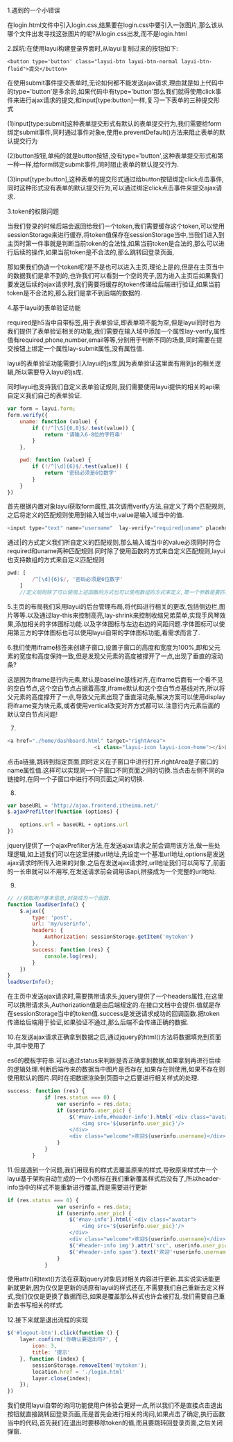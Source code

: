 1.遇到的一个小错误

在login.html文件中引入login.css,结果要在login.css中要引入一张图片,那么该从哪个文件出发寻找这张图片的呢?从login.css出发,而不是login.html



2.踩坑:在使用layui构建登录界面时,从layui复制过来的按钮如下:

```
<button type='button' class="layui-btn layui-btn-normal layui-btn-fluid">提交</button>
```

在使用submit事件提交表单时,无论如何都不能发送ajax请求,理由就是如上代码中的type='button'是多余的,如果代码中有type='button'那么我们就得使用click事件来进行ajax请求的提交,和input[type:button]一样,复习一下表单的三种提交形式

(1)input[type:submit]这种表单提交形式有默认的表单提交行为,我们需要给form绑定submit事件,同时通过事件对象e,使用e.preventDefault()方法来阻止表单的默认提交行为

(2)button按钮,单纯的就是button按钮,没有type='button',这种表单提交形式和第一种一样,给form绑定submit事件,同时阻止表单的默认提交行为.

(3)input[type:button],这种表单的提交形式通过给button按钮绑定click点击事件,同时这种形式没有表单的默认提交行为,可以通过绑定click点击事件来提交ajax请求.





3.token的权限问题

当我们登录的时候后端会返回给我们一个token,我们需要缓存这个token,可以使用sessionStorage来进行缓存,将token值保存在sessionStorage当中,当我们进入到主页时第一件事就是判断当前token的合法性,如果当前token是合法的,那么可以进行后续的操作,如果当前token是不合法的,那么跳转回登录页面,

那如果我们伪造一个token呢?是不是也可以进入主页,理论上是的,但是在主页当中的数据我们是拿不到的,也许我们可以看到一个空的壳子,因为进入主页后如果我们要发送后续的ajax请求时,我们需要将缓存的token传递给后端进行验证,如果当前token是不合法的,那么我们是拿不到后端的数据的.





4.基于layui的表单验证功能

required是h5当中自带标签,用于表单验证,即表单项不能为空,但是layui同时也为我们提供了表单验证相关的功能,我们需要在输入域中添加一个属性lay-verify,属性值有required,phone,number,email等等,分别用于判断不同的场景,同时需要在提交按钮上绑定一个属性lay-submit属性,没有属性值.

layui的表单验证功能需要引入layui的js库,因为表单验证这里面有用到js的相关逻辑,所以需要导入layui的js库.

同时layui也支持我们自定义表单验证规则,我们需要使用layui提供的相关的api来自定义我们自己的表单验证.

```js
var form = layui.form;
form.verify({
    uname: function (value) {
        if (!/^[\S]{6,8}$/.test(value)) {
            return '请输入6-8位的字符串'
        }
    },

    pwd: function (value) {
        if (!/^[\d]{6}$/.test(value)) {
            return '密码必须是6位数字'
        }
    }
})
```

首先根据内置对象layui获取form属性,其次调用verify方法,自定义了两个匹配规则,之后将定义的匹配规则使用到输入域当中,value是输入域当中的值.

```js
<input type="text" name="username"  lay-verify="required|uname" placeholder="请输入用户名" autocomplete="off" class="layui-input"/>
```

通过|的方式定义我们所自定义的匹配规则,那么输入域当中的value必须同时符合required和uname两种匹配规则.同时除了使用函数的方式来自定义匹配规则,layui也支持数组的方式来自定义匹配规则

```js
pwd: [
        /^[\d]{6}$/, '密码必须是6位数字'
    ]
    //定义规则除了可以使用上述函数的方式也可以使用数组的方式来定义,第一个参数是要匹配的正则规则,第二个参数是如果不匹配那么需要提示的文字.这种方式更简单一点.但是如果想写复杂的规则还是需要使用函数.在函数当中可以使用多个if来定义匹配规则.
```







5.主页的布局我们采用layui的后台管理布局,将代码进行相关的更改,包括侧边栏,图片等等.以及通过lay-this来控制高亮,lay-shrink来控制收缩兄弟菜单,实现手风琴效果,添加相关的字体图标功能.以及字体图标与左边右边的间距问题.字体图标可以使用第三方的字体图标也可以使用layui自带的字体图标功能,看需求而言了.





6.我们使用iframe标签来创建子窗口,设置子窗口的高度和宽度为100%,即和父元素的宽度和高度保持一致,但是发现父元素的高度被撑开了一点,出现了垂直的滚动条?

这是因为iframe是行内元素,默认是baseline基线对齐,在iframe后面有一个看不见的空白节点,这个空白节点占据着高度,iframe默认和这个空白节点基线对齐,所以将父元素的高度撑开了一点,导致父元素出现了垂直滚动条,解决方案可以使用display将iframe变为块元素,或者使用vertical改变对齐方式都可以.注意行内元素后面的默认空白节点问题!





7.

```js
<a href="./home/dashboard.html" target="rightArea">
                            <i class="layui-icon layui-icon-home"></i>首页</a>
```

点击a链接,跳转到指定页面,同时定义在子窗口中进行打开.rightArea是子窗口的name属性值.这样可以实现同一个子窗口不同页面之间的切换.当点击左侧不同的a链接时,在同一个子窗口中进行不同页面之间的切换.







8.

```js
var baseURL = 'http://ajax.frontend.itheima.net/'
$.ajaxPrefilter(function (options) {
  
    options.url = baseURL + options.url
})
```

jquery提供了一个ajaxPrefilter方法,在发送ajax请求之前会调用该方法,做一些处理逻辑,如上述我们可以在这里拼接url地址,先设定一个基准url地址,options是发送ajax请求时所传入进来的对象.之后在发送ajax请求时,url地址我们可以简写了,前面的一长串就可以不用写,在发送请求前会调用该api,拼接成为一个完整的url地址.





9.

```js
// //获取用户基本信息,封装成为一个函数.
function loadUserInfo() {
    $.ajax({
        type: 'post',
        url: 'my/userinfo',
        headers: {
            Authorization: sessionStorage.getItem('mytoken')
        },
        success: function (res) {
            console.log(res);
        }
    })
}
loadUserInfo();
```

在主页中发送ajax请求时,需要携带请求头,jquery提供了一个headers属性,在这里可以携带请求头,Authorization值是由后端规定的.在接口文档中会提供.值就是存在sessionStorage当中的token值.success是发送请求成功的回调函数.把token传递给后端用于验证,如果验证不通过,那么后端不会传递正确的数据.





10.在发送ajax请求正确拿到数据之后,通过jquery的html()方法将数据填充到页面中,其中使用了

es6的模板字符串.可以通过status来判断是否正确拿到数据,如果拿到再进行后续的逻辑处理.判断后端传来的数据当中图片是否存在,如果存在则使用,如果不存在则使用默认的图片.同时在把数据渲染到页面中之后要进行相关样式的处理.

```js
success: function (res) {
            if (res.status === 0) {
                var userinfo = res.data;
                if (userinfo.user_pic) {
                    $('#nav-info,#header-info').html(`<div class="avatar">
                        <img src='${userinfo.user_pic}'/>
                    </div>
                    <div class="welcome">欢迎${userinfo.username}</div>`)
                }
            }
        }
```





11.但是遇到一个问题,我们用现有的样式去覆盖原来的样式,导致原来样式中一个layui基于架构自动生成的一个小图标在我们重新覆盖样式后没有了,所以header-info当中的样式不能重新进行覆盖,而是需要进行更新

```js
if (res.status === 0) {
                var userinfo = res.data;
                if (userinfo.user_pic) {
                    $('#nav-info').html(`<div class="avatar">
                        <img src='${userinfo.user_pic}'/>
                    </div>
                    <div class="welcome">欢迎${userinfo.username}</div>`);
                    $('#header-info img').attr('src', userinfo.user_pic);
                    $('#header-info span').text('欢迎'+userinfo.username)
                }
            }
```

使用attr()和text()方法在获取jquery对象后对相关内容进行更新.其实说实话能更新就更新,因为仅仅是更新的话原有layui的样式还在,不需要我们自己重新去定义样式,我们仅仅是更换了数据而已,如果是覆盖那么样式也许会被打乱.我们需要自己重新去书写相关的样式.







12.接下来就是退出流程的实现

```js
$('#logout-btn').click(function () {
    layer.confirm('你确认要退出吗?', {
        icon: 3,
        title: '提示'
    }, function (index) {
        sessionStorage.removeItem('mytoken');
        location.href = './login.html'
        layer.close(index);
    }); 
})
```

我们使用layui自带的询问功能使用户体验会更好一点,所以我们不是直接点击退出按钮就直接跳转回登录页面,而是首先会进行相关的询问,如果点击了确定,执行函数当中的代码,首先我们在退出时要移除token的值,而且要跳转回登录页面,之后关闭弹窗.